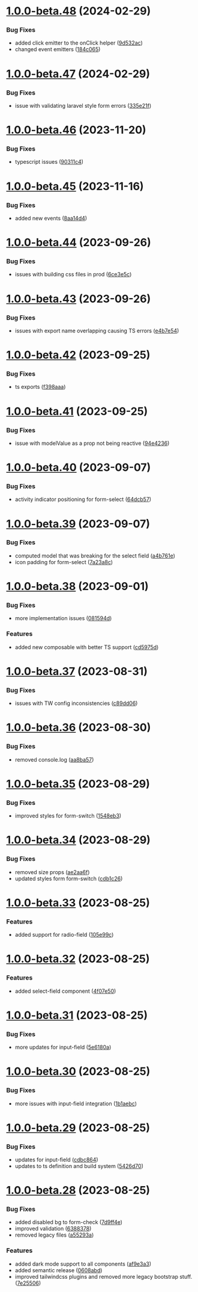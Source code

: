# [1.0.0-beta.48](https://github.com/vue-interface/form-control/compare/v1.0.0-beta.47...v1.0.0-beta.48) (2024-02-29)


### Bug Fixes

* added click emitter to the onClick helper ([9d532ac](https://github.com/vue-interface/form-control/commit/9d532aca23f9c515e96c665b458b4e56b17cedf4))
* changed event emitters ([184c065](https://github.com/vue-interface/form-control/commit/184c06566fd50cf26976a19f43aa641167267e37))

# [1.0.0-beta.47](https://github.com/vue-interface/form-control/compare/v1.0.0-beta.46...v1.0.0-beta.47) (2024-02-29)


### Bug Fixes

* issue with validating laravel style form errors ([335e21f](https://github.com/vue-interface/form-control/commit/335e21f5ff20edb450abb78665f991fc7d0c6a0d))

# [1.0.0-beta.46](https://github.com/vue-interface/form-control/compare/v1.0.0-beta.45...v1.0.0-beta.46) (2023-11-20)


### Bug Fixes

* typescript issues ([90311c4](https://github.com/vue-interface/form-control/commit/90311c4e7f6eaa94e42295a799c2b41148c9e33d))

# [1.0.0-beta.45](https://github.com/vue-interface/form-control/compare/v1.0.0-beta.44...v1.0.0-beta.45) (2023-11-16)


### Bug Fixes

* added new events ([8aa14d4](https://github.com/vue-interface/form-control/commit/8aa14d46a6701c7c8035143e93b51cb5eac29200))

# [1.0.0-beta.44](https://github.com/vue-interface/form-control/compare/v1.0.0-beta.43...v1.0.0-beta.44) (2023-09-26)


### Bug Fixes

* issues with building css files in prod ([6ce3e5c](https://github.com/vue-interface/form-control/commit/6ce3e5c64f769c405f501ba3453101dcb6309301))

# [1.0.0-beta.43](https://github.com/vue-interface/form-control/compare/v1.0.0-beta.42...v1.0.0-beta.43) (2023-09-26)


### Bug Fixes

* issues with export name overlapping causing TS errors ([e4b7e54](https://github.com/vue-interface/form-control/commit/e4b7e5495bd11f7c4f40e59e81cdfefc388765f7))

# [1.0.0-beta.42](https://github.com/vue-interface/form-control/compare/v1.0.0-beta.41...v1.0.0-beta.42) (2023-09-25)


### Bug Fixes

* ts exports ([f398aaa](https://github.com/vue-interface/form-control/commit/f398aaa04b87feb3c7ce17a53ae9d1aad1a011f3))

# [1.0.0-beta.41](https://github.com/vue-interface/form-control/compare/v1.0.0-beta.40...v1.0.0-beta.41) (2023-09-25)


### Bug Fixes

* issue with modelValue as a prop not being reactive ([94e4236](https://github.com/vue-interface/form-control/commit/94e42364a528081b539c2ebc8694ed469d30fa3d))

# [1.0.0-beta.40](https://github.com/vue-interface/form-control/compare/v1.0.0-beta.39...v1.0.0-beta.40) (2023-09-07)


### Bug Fixes

* activity indicator positioning for form-select ([64dcb57](https://github.com/vue-interface/form-control/commit/64dcb571c5d9aa75ef4e80957a303c150465d3a4))

# [1.0.0-beta.39](https://github.com/vue-interface/form-control/compare/v1.0.0-beta.38...v1.0.0-beta.39) (2023-09-07)


### Bug Fixes

* computed model that was breaking for the select field ([a4b761e](https://github.com/vue-interface/form-control/commit/a4b761e12e01b859c72de9608d223d2396e08077))
* icon padding for form-select ([7a23a8c](https://github.com/vue-interface/form-control/commit/7a23a8c9af3de71f17870efa16b3abf20fefa783))

# [1.0.0-beta.38](https://github.com/vue-interface/form-control/compare/v1.0.0-beta.37...v1.0.0-beta.38) (2023-09-01)


### Bug Fixes

* more implementation issues ([081594d](https://github.com/vue-interface/form-control/commit/081594da0746784983ec0bbc4cfe42bbd1c86266))


### Features

* added new composable with better TS support ([cd5975d](https://github.com/vue-interface/form-control/commit/cd5975df3a0dd91d62de7c64ec508f94d616c643))

# [1.0.0-beta.37](https://github.com/vue-interface/form-control/compare/v1.0.0-beta.36...v1.0.0-beta.37) (2023-08-31)


### Bug Fixes

* issues with TW config inconsistencies ([c89dd06](https://github.com/vue-interface/form-control/commit/c89dd06347ecf24025a8d4a3284ff781d57e3df9))

# [1.0.0-beta.36](https://github.com/vue-interface/form-control/compare/v1.0.0-beta.35...v1.0.0-beta.36) (2023-08-30)


### Bug Fixes

* removed console.log ([aa8ba57](https://github.com/vue-interface/form-control/commit/aa8ba57b139336e2f3a6be15b9b577487cc0133a))

# [1.0.0-beta.35](https://github.com/vue-interface/form-control/compare/v1.0.0-beta.34...v1.0.0-beta.35) (2023-08-29)


### Bug Fixes

* improved styles for form-switch ([1548eb3](https://github.com/vue-interface/form-control/commit/1548eb3f6b3ea6114ade9f46d35ae5ce6077eb4b))

# [1.0.0-beta.34](https://github.com/vue-interface/form-control/compare/v1.0.0-beta.33...v1.0.0-beta.34) (2023-08-29)


### Bug Fixes

* removed size props ([ae2aa6f](https://github.com/vue-interface/form-control/commit/ae2aa6f6193b60d92ee19593816806edce854825))
* updated styles form form-switch ([cdb1c26](https://github.com/vue-interface/form-control/commit/cdb1c26b10c10c37f3cfd8d937fbc25ffcfb6d65))

# [1.0.0-beta.33](https://github.com/vue-interface/form-control/compare/v1.0.0-beta.32...v1.0.0-beta.33) (2023-08-25)


### Features

* added support for radio-field ([105e99c](https://github.com/vue-interface/form-control/commit/105e99c34770b0ab1a3193450032912c72a67d33))

# [1.0.0-beta.32](https://github.com/vue-interface/form-control/compare/v1.0.0-beta.31...v1.0.0-beta.32) (2023-08-25)


### Features

* added select-field component ([4f07e50](https://github.com/vue-interface/form-control/commit/4f07e50268cc69f716ad1876426176e1e6bd49aa))

# [1.0.0-beta.31](https://github.com/vue-interface/form-control/compare/v1.0.0-beta.30...v1.0.0-beta.31) (2023-08-25)


### Bug Fixes

* more updates for input-field ([5e6180a](https://github.com/vue-interface/form-control/commit/5e6180a0ff1f27da5c8399b8814bf000ac6db237))

# [1.0.0-beta.30](https://github.com/vue-interface/form-control/compare/v1.0.0-beta.29...v1.0.0-beta.30) (2023-08-25)


### Bug Fixes

* more issues with input-field integration ([1b1aebc](https://github.com/vue-interface/form-control/commit/1b1aebc1b6b7bf1a9ad9210d55a0f119b2b05a56))

# [1.0.0-beta.29](https://github.com/vue-interface/form-control/compare/v1.0.0-beta.28...v1.0.0-beta.29) (2023-08-25)


### Bug Fixes

* updates for input-field ([cdbc864](https://github.com/vue-interface/form-control/commit/cdbc864aa30b57911be2d14761e7a1cac1c51463))
* updates to ts definition and build system ([5426d70](https://github.com/vue-interface/form-control/commit/5426d7035eb3fcddbbcf115a1f8ce22dbfa2ddf2))

# [1.0.0-beta.28](https://github.com/vue-interface/form-control/compare/v1.0.0-beta.27...v1.0.0-beta.28) (2023-08-25)


### Bug Fixes

* added disabled bg to form-check ([7d9ff4e](https://github.com/vue-interface/form-control/commit/7d9ff4e12ede204c66561b4f21533e051eaad882))
* improved validation ([6388378](https://github.com/vue-interface/form-control/commit/638837883a4ce86fa70a5a3d43532c51a222a938))
* removed legacy files ([a55293a](https://github.com/vue-interface/form-control/commit/a55293a4a00732b56dd95859827b1b385168b16d))


### Features

* added dark mode support to all components ([af9e3a3](https://github.com/vue-interface/form-control/commit/af9e3a30adff75af76e839891a8c5e261f559984))
* added semantic release ([0608abd](https://github.com/vue-interface/form-control/commit/0608abd85a6c405804ca948c35eb7e087bb9d825))
* improved tailwindcss plugins and removed more legacy bootstrap stuff. ([7e25506](https://github.com/vue-interface/form-control/commit/7e25506eba0fa457dae1e6814685a6226b9de142))
